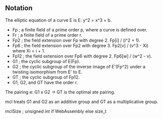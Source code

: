 ## Notation

The elliptic equation of a curve E is E: y^2 = x^3 + b.

- Fp ; a finite field of a prime order p, where a curve is defined over.
- Fr ; a finite field of a prime order r.
- Fp2 ; the field extension over Fp with degree 2. Fp[i] / (i^2 + 1).
- Fp6 ; the field extension over Fp2 with degree 3. Fp2[v] / (v^3 - Xi) where Xi = i + 1.
- Fp12 ; the field extension over Fp6 with degree 2. Fp6[w] / (w^2 - v).
- G1 ; the cyclic subgroup of E(Fp).
- G2 ; the cyclic subgroup of the inverse image of E'(Fp^2) under a twisting isomorphism from E' to E.
- GT ; the cyclic subgroup of Fp12.
- G1, G2, and GT have the order r.

The pairing e: G1 x G2 -> GT is the optimal ate pairing.

mcl treats G1 and G2 as an additive group and GT as a multiplicative group.

mclSize ; unsigned int if WebAssembly else size_t
